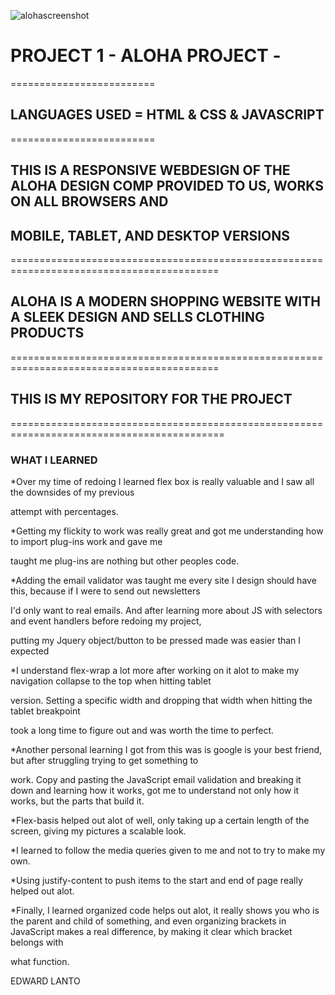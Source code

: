 ![alohascreenshot](https://cloud.githubusercontent.com/assets/20784807/22769931/172d82c6-ee41-11e6-8d70-a1f0a5a1e301.png)



# PROJECT 1 - ALOHA PROJECT - 
=========================
## LANGUAGES USED = HTML & CSS & JAVASCRIPT
=========================

## THIS IS A RESPONSIVE WEBDESIGN OF THE ALOHA DESIGN COMP PROVIDED TO US, WORKS ON ALL BROWSERS AND
## MOBILE, TABLET, AND DESKTOP VERSIONS

==========================================================================================

## ALOHA IS A MODERN SHOPPING WEBSITE WITH A SLEEK DESIGN AND SELLS CLOTHING PRODUCTS

==========================================================================================

## THIS IS MY REPOSITORY FOR THE PROJECT

===========================================================================================

### WHAT I LEARNED



*Over my time of redoing I learned flex box is really valuable and I saw all the downsides of my previous 

attempt with percentages. 

*Getting my flickity to work was really great and got me understanding how to import plug-ins work and gave me

taught me plug-ins are nothing but other peoples code. 

*Adding the email validator was taught me every site I design should have this, because if I were to send out newsletters

I'd only want to real emails. And after learning more about JS with selectors and event handlers before redoing my project,

putting my Jquery object/button to be pressed made was easier than I expected

*I understand flex-wrap a lot more after working on it alot to make my navigation collapse to the top when hitting tablet 

version. Setting a specific width and dropping that width when hitting the tablet breakpoint 

took a long time to figure out and was worth the time to perfect.

*Another personal learning I got from this was is google is your best friend, but after struggling trying to get something to 

work. Copy and pasting the JavaScript email validation and breaking it down and learning how it works, got me to 
understand not only how it works, but the parts that build it. 

*Flex-basis helped out alot of well, only taking up a certain length of the screen, giving my pictures a scalable look. 

*I learned to follow the media queries given to me and not to try to make my own.

*Using justify-content to push items to the start and end of page really helped out alot.

*Finally, I learned organized code helps out alot, it really shows you who is the parent and child of something,
and even organizing brackets in JavaScript makes a real difference, by making it clear which bracket belongs with

what function.





EDWARD LANTO
